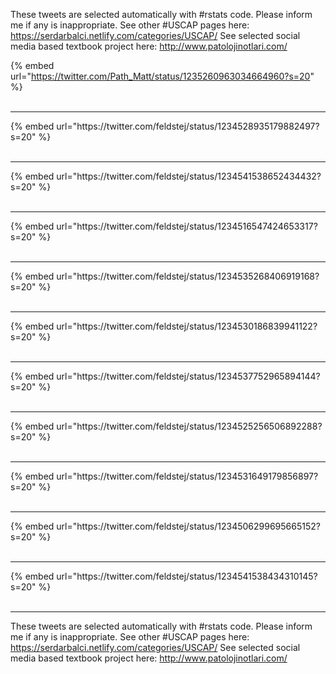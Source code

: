 

These tweets are selected automatically with #rstats code. Please inform me if any is inappropriate.
See other #USCAP pages here: https://serdarbalci.netlify.com/categories/USCAP/ 
See selected social media based textbook project here: http://www.patolojinotlari.com/

{% embed url="https://twitter.com/Path_Matt/status/1235260963034664960?s=20" %}<br>
<br>
<hr>
{% embed url="https://twitter.com/feldstej/status/1234528935179882497?s=20" %}<br>
<br>
<hr>
{% embed url="https://twitter.com/feldstej/status/1234541538652434432?s=20" %}<br>
<br>
<hr>
{% embed url="https://twitter.com/feldstej/status/1234516547424653317?s=20" %}<br>
<br>
<hr>
{% embed url="https://twitter.com/feldstej/status/1234535268406919168?s=20" %}<br>
<br>
<hr>
{% embed url="https://twitter.com/feldstej/status/1234530186839941122?s=20" %}<br>
<br>
<hr>
{% embed url="https://twitter.com/feldstej/status/1234537752965894144?s=20" %}<br>
<br>
<hr>
{% embed url="https://twitter.com/feldstej/status/1234525256506892288?s=20" %}<br>
<br>
<hr>
{% embed url="https://twitter.com/feldstej/status/1234531649179856897?s=20" %}<br>
<br>
<hr>
{% embed url="https://twitter.com/feldstej/status/1234506299695665152?s=20" %}<br>
<br>
<hr>
{% embed url="https://twitter.com/feldstej/status/1234541538434310145?s=20" %}<br>
<br>
<hr>


These tweets are selected automatically with #rstats code. Please inform me if any is inappropriate.
See other #USCAP pages here: https://serdarbalci.netlify.com/categories/USCAP/ 
See selected social media based textbook project here: http://www.patolojinotlari.com/
